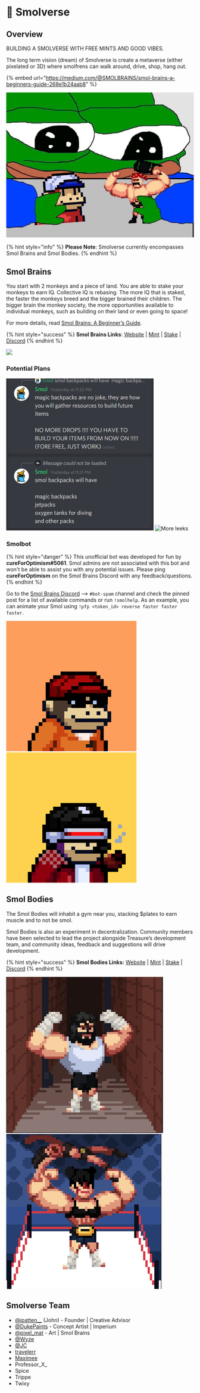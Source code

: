 # 🧠 Smolverse

## Overview

BUILDING A SMOLVERSE WITH FREE MINTS AND GOOD VIBES.

The long term vision (dream) of Smolverse is create a metaverse (either pixelated or 3D) where smolfrens can walk around, drive, shop, hang out.

{% embed url="https://medium.com/@SMOLBRAINS/smol-brains-a-beginners-guide-268e1b24aab8" %}

![](../../../.gitbook/assets/FGSbrNuXMAUfGrZ.jpg)

{% hint style="info" %}
**Please Note**: Smolverse currently encompasses Smol Brains and Smol Bodies.
{% endhint %}

## Smol Brains

You start with 2 monkeys and a piece of land. You are able to stake your monkeys to earn IQ. Collective IQ is rebasing. The more IQ that is staked, the faster the monkeys breed and the bigger brained their children. The bigger brain the monkey society, the more opportunities available to individual monkeys, such as building on their land or even going to space!

For more details, read [Smol Brains: A Beginner’s Guide](https://medium.com/@SMOLBRAINS/smol-brains-a-beginners-guide-268e1b24aab8).

{% hint style="success" %}
**Smol Brains Links**: [Website](https://www.smolverse.lol) | [Mint](https://smolverse.lol/station) | [Stake](https://smolverse.lol/stake) | [Discord](http://discord.gg/smolbrains)
{% endhint %}

![](../../../.gitbook/assets/Bildschirmfoto\_2021-12-11\_um\_11.43.55.png)

### Potential Plans

![May or may not be affa leaks](<../../../.gitbook/assets/image (5) (1) (1) (1) (1) (1).png>) ![More leeks](../../../.gitbook/assets/Screenshot\_3.jpg)

### Smolbot

{% hint style="danger" %}
This unofficial bot was developed for fun by **cureForOptimism#5061**. Smol admins are not associated with this bot and won't be able to assist you with any potential issues. Please ping **cureForOptimism** on the Smol Brains Discord with any feedback/questions.
{% endhint %}

Go to the [Smol Brains Discord](https://discord.gg/gBYkwEk4fN) --> `#bot-spam` channel and check the pinned post for a list of available commands or run `!smolhelp`. As an example, you can animate your Smol using `!pfp <token_id> reverse faster faster faster`.

![](../../../.gitbook/assets/439.gif) ![](../../../.gitbook/assets/2251.gif)

## Smol Bodies

The Smol Bodies will inhabit a gym near you, stacking $plates to earn muscle and to not be smol.

Smol Bodies is also an experiment in decentralization. Community members have been selected to lead the project alongside Treasure’s development team, and community ideas, feedback and suggestions will drive development.

{% hint style="success" %}
**Smol Bodies Links:** [Website](https://www.smolverse.lol) | [Mint](https://smolverse.lol/station) | [Stake](https://www.smolverse.lol/smolbodies) | [Discord](https://discord.gg/XCKDQfRsXU)
{% endhint %}

![](<../../../.gitbook/assets/image (7) (1) (1) (1) (1).png>) ![](<../../../.gitbook/assets/unknown (6) (1).png>)

## **Smolverse Team**

* [@jpatten\_\_](https://twitter.com/jpatten\_\_) (John) - Founder | Creative Advisor
* [@DukePaints](https://twitter.com/DukePaints) - Concept Artist | Imperium
* [@pixel\_mat](https://twitter.com/pixel\_mat) - Art | Smol Brains
* [@Wyze](https://twitter.com/wyze)
* [@JC](https://twitter.com/jc\_1917)
* [travelerr](https://twitter.com/NFTravelerr)
* [Maximee](https://twitter.com/maximee\_eth)
* Professor\_X\_
* Spice
* Trippe
* Twixy
